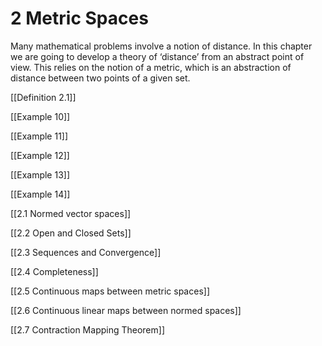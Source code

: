 # 2 Metric Spaces

Many mathematical problems involve a notion of distance. In this chapter we are going to develop a theory of ‘distance’ from an abstract point of view. This relies on the notion of a metric, which is an abstraction of distance between two points of a given set.

[[Definition 2.1]]

[[Example 10]]

[[Example 11]]

[[Example 12]]

[[Example 13]]

[[Example 14]]

[[2.1 Normed vector spaces]]

[[2.2 Open and Closed Sets]]

[[2.3 Sequences and Convergence]]

[[2.4 Completeness]]

[[2.5 Continuous maps between metric spaces]]

[[2.6 Continuous linear maps between normed spaces]]

[[2.7 Contraction Mapping Theorem]]
